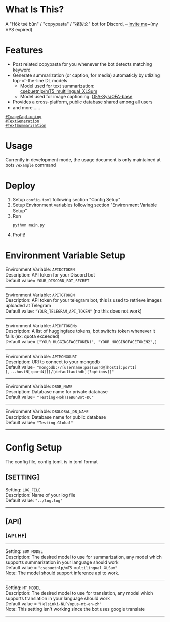 # What Is This?
A "Ho̍k tsè bûn" / "copypasta" / "複製文" bot for Discord, ~[Invite me](https://discord.com/api/oauth2/authorize?client_id=1011172667426095125&permissions=534723951680&scope=applications.commands%20bot)~(my VPS expired)  

# Features
* Post related copypasta for you whenever the bot detects matching keyword  
* Generate summarization (or caption, for media) automaticly by utlizing top-of-the-line DL models  
  * Model used for text summarization: [csebuetnlp/mT5_multilingual_XLSum](https://huggingface.co/csebuetnlp/mT5_multilingual_XLSum)  
  * Model used for image captioning: [OFA-Sys/OFA-base](https://huggingface.co/OFA-Sys/OFA-base)
* Provides a cross-platform, public database shared among all users  
* and more......  

[`#ImageCaptioning`](https://paperswithcode.com/task/image-captioning)  
[`#TextGeneration`](https://paperswithcode.com/task/text-generation)  
[`#TextSummarization`](https://paperswithcode.com/task/text-summarization)  

# Usage  
Currently in development mode, the usage document is only maintained at bots ``/example`` command  

# Deploy
1. Setup ``config.toml`` following section "Config Setup"
2. Setup Environment variables following section "Environment Variable Setup"
3. Run
    ```python
    python main.py
    ```
4. Profit!  


# Environment Variable Setup
Environment Variable: ``APIDCTOKEN``   
Description: API token for your Discord bot  
Default value= ``YOUR_DISCORD_BOT_SECRET``  

---

Environment Variable: ``APITGTOKEN``  
Description: API token for your telegram bot, this is used to retrieve images uploaded at Telegram    
Default value: ``"YOUR_TELEGRAM_API_TOKEN"`` (no this does not work)  

---

Environment Variable: ``APIHFTOKENs``   
Description: A list of huggingface tokens, bot switchs token whenever it fails (ex: quota exceeded)  
Default value= ``["YOUR_HUGGINGFACETOKEN1", "YOUR_HUGGINGFACETOKEN2",]``  

---

Environment Variable: ``APIMONGOURI``   
Description: URI to connect to your mongodb  
Default value= ``"mongodb://[username:password@]host1[:port1][,...hostN[:portN]][/[defaultauthdb][?options]]"``  

---

Environment Variable: ``DBDB_NAME``   
Description: Database name for private database  
Default value= ``"Testing-HokTseBunBot-DC"``  

---

Environment Variable: ``DBGLOBAL_DB_NAME``   
Description: Database name for public database  
Default value= ``"Testing-Global"``  

---

# Config Setup
The config file, config.toml, is in toml format  
## [SETTING]

Setting: ``LOG_FILE``  
Description: Name of your log file  
Default value: ``"../log.log"``  

---

## [API]
### [API.HF]

---

Setting: ``SUM_MODEL``  
Description: The desired model to use for summarization, any model which supports summarization in your language should work  
Default value = ``"csebuetnlp/mT5_multilingual_XLSum"``  
Note: The model should support inference api to work.  

---

Setting: ``MT_MODEL``  
Description: The desired model to use for translation, any model which supports translation in your language should work  
Default value = ``"Helsinki-NLP/opus-mt-en-zh"``  
Note: This setting isn't working since the bot uses google translate

---
